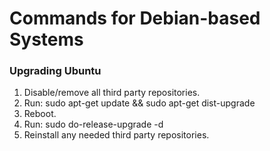 # Commands for Debian-based Systems

### Upgrading Ubuntu

1. Disable/remove all third party repositories.
1. Run: sudo apt-get update && sudo apt-get dist-upgrade
1. Reboot.
1. Run: sudo do-release-upgrade -d
1. Reinstall any needed third party repositories.
